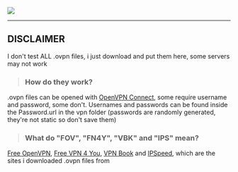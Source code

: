 ![](https://upload.wikimedia.org/wikipedia/commons/f/f5/OpenVPN_logo.svg)

---
## DISCLAIMER
I don't test ALL .ovpn files, i just download and put them here, some servers may not work

> ### How do they work?
.ovpn files can be opened with [OpenVPN Connect](https://openvpn.net/download-open-vpn/), some require username and password, some don't.
Usernames and passwords can be found inside the Password.url in the vpn folder (passwords are randomly generated, they're not static so don't save them)

> ### What do "FOV", "FN4Y", "VBK" and "IPS" mean?
[Free OpenVPN](https://www.freeopenvpn.org/), [Free VPN 4 You](https://freevpn4you.net/), [VPN Book](https://www.vpnbook.com/) and [IPSpeed](https://ipspeed.info/), which are the sites i downloaded .ovpn files from